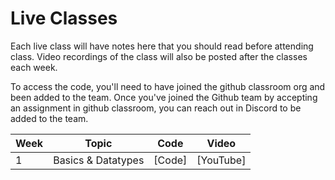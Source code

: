 # Live Classes

Each live class will have notes here that you should read before attending class.
Video recordings of the class will also be posted after the classes each week.

To access the code, you'll need to have joined the github classroom org and been
added to the team. Once you've joined the Github team by accepting an assignment
in github classroom, you can reach out in Discord to be added to the team.

| Week | Topic              | Code   | Video     |
| ---- | ------------------ | ------ | --------- |
| 1    | Basics & Datatypes | [Code] | [YouTube] |

<!--| 2    | Conditionals       | [Code][w2-code] | [YouTube][w2-video-1]  |
| 3    | Loops              | [Code][w3-code] | [YouTube][w3-video-1]  |
| 4    | Lists              | [Code][w4-code] | [YouTube][w4-video-1]  |
| 5    | Functions          | [Code][w5-code] | [YouTube][w5-video-1]  |
| 6    | Organizing Code    | [Code][w6-code] | [YouTube][w6-video-1]  |
| 7    | Files              | [Code][w7-code] | [YouTube][w7-video-1]  |
| 8    | Data Structures    | [Code][w8-code] | [YouTube][w8-video-1]  |
| 9    | Libraries          | [Code][w9-code] | [YouTube][w9-video-1]  |
| 10   | Review             |                 | [YouTube][w10-video-1] |


[w1-code]: https://github.com/kibo-programming-1-oct-22/live-classes-code/tree/main/class1
[w1-video-1]: https://youtu.be/65054g99EAY
[w1-video-2]: https://youtu.be/QM6WM_2MmK4
[w2-code]: https://github.com/kibo-programming-1-oct-22/live-classes-code/tree/main/class2
[w2-video-1]: https://youtu.be/ZEJvHK_iYnQ
[w2-video-2]: https://youtu.be/VnAfwjPnAmo
[w3-code]: https://github.com/kibo-programming-1-oct-22/live-classes-code/tree/main/class3
[w3-video-1]: https://youtu.be/9REq5unG2H0
[w3-video-2]: https://youtu.be/IbZMsPMagqw
[w4-code]: https://github.com/kibo-programming-1-oct-22/live-classes-code/tree/main/class4
[w4-video-1]: https://youtu.be/QpjmHgAVHKo
[w4-video-2]: https://youtu.be/fzoryOs05Lk
[w5-code]: https://github.com/kibo-programming-1-oct-22/live-classes-code/tree/main/class5
[w5-video-1]: https://youtu.be/6HX0RATeFsg
[w5-video-2]: https://youtu.be/9KDPDtbL_kc
[w6-code]: https://github.com/kibo-programming-1-oct-22/live-classes-code/tree/main/class6
[w6-video-1]: https://youtu.be/vGIfeHHRq44
[w6-video-2]: https://youtu.be/xcJ_FGEtctY
[w7-code]: https://github.com/kibo-programming-1-oct-22/live-classes-code/blob/main/class7/code_links_per_class.txt
[w7-video-1]: https://youtu.be/JRZGOUUhZWc
[w7-video-2]: https://youtu.be/E9qyhOKqQi0
[w8-code]: https://github.com/kibo-programming-1-oct-22/live-classes-code/blob/main/class8/code_links_per_class.txt
[w8-video-1]: https://youtu.be/6S71OZ6YkkA
[w8-video-2]: https://youtu.be/9a9KHC_CUoc
[w9-code]: https://github.com/kibo-programming-1-oct-22/live-classes-code/blob/main/class9/
[w9-video-1]: https://youtu.be/Sx9hZUWp2Ao
[w9-video-2]: https://youtu.be/Sx9hZUWp2Ao
[w10-video-1]: https://youtu.be/0RN0eBSyFrA
[w10-video-2]: https://youtu.be/OPFAJxJ0pTM
-->
